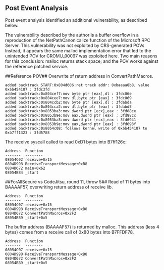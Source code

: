 ## Post Event Analysis
Post event analysis identified an additional vulnerability, as described below.

The vulnerability described by the author is a buffer overflow in a reproduction of the NetPathCanonicalize function of the Microsoft RPC Server.  This vulnerability was not exploited by CRS-generated POVs.  Instead, it appears the same malloc implementation error that led to the unintended POV for CROMU\_00097 was exploited here.  Two main reasons for this conclusion: malloc returns stack space; and the POV works against the reference patched service.

##Reference POV##
 Overwrite of return address in ConvertPathMacros.

    added backtrack START:0x804d606:ret track addr: 0xbaaaa8b8, value 0x6b454187 : 3fdc3fd
    added backtrack:0x804cef7:mov byte ptr [eax],dl : 3fdc06e
    added backtrack:0x804cee7:mov dl,byte ptr [eax] : 3fdc069
    added backtrack:0x804ccb2:mov byte ptr [eax],dl : 3fdabda
    added backtrack:0x804cca2:mov dl,byte ptr [eax] : 3fdabd5
    added backtrack:0x8053ba3:mov dword ptr [ecx],eax : 3fd88ce
    added backtrack:0x8053b9e:mov eax,dword ptr [eax] : 3fd88cc
    added backtrack:0x8053ba3:mov dword ptr [ecx],eax : 3fd6941
    added backtrack:0x8053b9e:mov eax,dword ptr [eax] : 3fd693f
    added backtrack:0x8054c08: follows kernel write of 0x6b454187 to 0xb7ff1323 : 3fd5788

 The receive syscall called to read 0xD1 bytes into B7ff126c:

    Address  Function
    -------  --------
    08054C02 receive+0x15
    0804D998 ReceiveTransportMessage+0xB8
    0804D672 main+0x62
    08054BB4 _start

##ForAllSecure vs CodeJitsu, round 11, throw 5##
 Read of 11 bytes into BAAAAF57, overwriting return address of receive lib.

    Address  Function
    -------  --------
    08054C07 receive+0x15
    0804D998 ReceiveTransportMessage+0xB8
    0804D672 ConvertPathMacros+0x2F2
    08054BB9 _start+0x5

 The buffer address (BAAAAF57) is returned by malloc.
 This address (less 4 bytes) comes from a receive call of 0x80 bytes into B7FFDF78.

    Address  Function
    -------  --------
    08054C07 receive+0x15
    0804D998 ReceiveTransportMessage+0xB8
    0804D672 ConvertPathMacros+0x2F2
    08054BB9 _start+0x5
